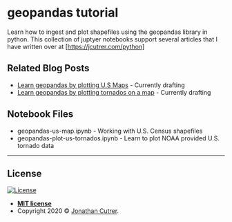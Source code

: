 # geopandas tutorial

Learn how to ingest and plot shapefiles using the geopandas library in python.  This collection of juptyer notebooks support several articles that I have written over at [https://jcutrer.com/python]


## Related Blog Posts

* [Learn geopandas by plotting U.S Maps](https://jcutrer.com/python) - Currently drafting
* [Learn geopandas by plotting tornados on a map](https://jcutrer.com/python/learn-geopandas-plotting-tornados) - Currently drafting


## Notebook Files

* geopandas-us-map.ipynb - Working with U.S. Census shapefiles
* geopandas-plot-us-tornados.ipynb - Learn to plot NOAA provided U.S. tornado data

---

## License

[![License](http://img.shields.io/:license-mit-blue.svg?style=flat-square)](http://badges.mit-license.org)

- **[MIT license](http://opensource.org/licenses/mit-license.php)**
- Copyright 2020 © <a href="https://jcutrer.com" target="_blank">Jonathan Cutrer</a>.